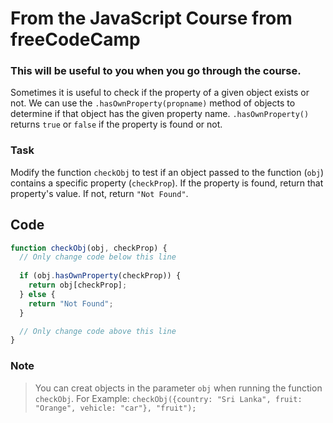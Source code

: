 # From the JavaScript Course from freeCodeCamp

### This will be useful to you when you go through the course.

Sometimes it is useful to check if the property of a given object exists or not. We can use the `.hasOwnProperty(propname)` method of objects to determine if that object has the given property name. `.hasOwnProperty()` returns `true` or `false` if the property is found or not.

### Task
Modify the function `checkObj` to test if an object passed to the function (`obj`) contains a specific property (`checkProp`). If the property is found, return that property's value. If not, return `"Not Found"`.


## Code 

```JavaScript
function checkObj(obj, checkProp) {
  // Only change code below this line
  
  if (obj.hasOwnProperty(checkProp)) {
    return obj[checkProp];
  } else {
    return "Not Found";
  }

  // Only change code above this line
}
```

### Note
> You can creat objects in the parameter `obj` when running the function `checkObj`.
> For Example:
`checkObj({country: "Sri Lanka", fruit: "Orange", vehicle: "car"}, "fruit");`

